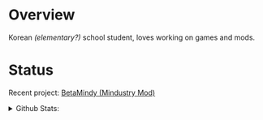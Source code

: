 # Overview
Korean *(elementary?)* school student, loves working on games and mods.

# Status
Recent project: [BetaMindy (Mindustry Mod)](https://github.com/sk7725/BetaMindy)
<details>
  <summary>Github Stats:</summary>
  
  ![Github Stats](https://github-readme-stats.vercel.app/api?username=sk7725&count_private=true&show_icons=true&include_all_commits=true&hide_border=true&count_private=true&theme=gotham)
  ![Top Languages](https://github-readme-stats.vercel.app/api/top-langs/?username=sk7725&show_icons=true&include_all_commits=true&hide_border=true&count_private=true&theme=gotham&langs_count=3)
</details>
